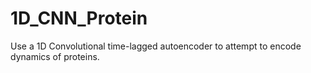 # 1D_CNN_Protein
Use a 1D Convolutional time-lagged autoencoder to attempt to encode dynamics of proteins.
